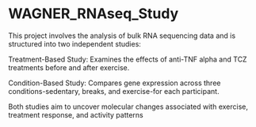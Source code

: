 # WAGNER_RNAseq_Study

This project involves the analysis of bulk RNA sequencing data and is structured into two independent studies:

Treatment-Based Study: Examines the effects of anti-TNF alpha and TCZ treatments before and after exercise.

Condition-Based Study: Compares gene expression across three conditions-sedentary, breaks, and exercise-for each participant.

Both studies aim to uncover molecular changes associated with exercise, treatment response, and activity patterns
